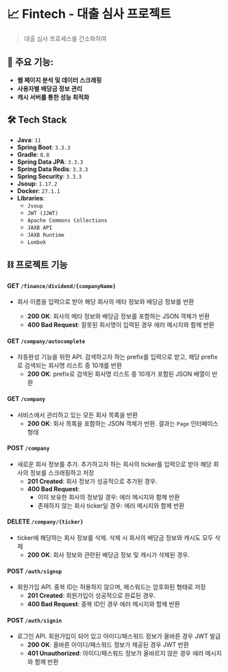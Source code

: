 #  📈 Fintech - 대출 심사 프로젝트
> 대출 심사 프로세스를 간소화하여
## 📌 주요 기능:
- **웹 페이지 분석 및 데이터 스크래핑**
- **사용자별 배당금 정보 관리**
- **캐시 서버를 통한 성능 최적화**

## 🛠️ Tech Stack

- **Java**: `11`
- **Spring Boot**: `3.3.3`
- **Gradle**: `8.8`
- **Spring Data JPA**: `3.3.3`
- **Spring Data Redis**: `3.3.3`
- **Spring Security**: `3.3.3`
- **Jsoup**: `1.17.2`
- **Docker**: `27.1.1`
- **Libraries**:
    - `Jsoup`
    - `JWT (JJWT)`
    - `Apache Commons Collections`
    - `JAXB API`
    - `JAXB Runtime`
    - `Lombok`


## ⛓️ 프로젝트 기능
#### **GET** `/finance/dividend/{companyName}`
- 회사 이름을 입력으로 받아 해당 회사의 메타 정보와 배당금 정보를 반환

    - **200 OK**: 회사의 메타 정보와 배당금 정보를 포함하는 JSON 객체가 반환
    - **400 Bad Request**: 잘못된 회사명이 입력된 경우 에러 메시지와 함께 반환

#### **GET** `/company/autocomplete`
- 자동완성 기능을 위한 API. 검색하고자 하는 prefix를 입력으로 받고, 해당 prefix로 검색되는 회사명 리스트 중 10개를 반환
    - **200 OK**: prefix로 검색된 회사명 리스트 중 10개가 포함된 JSON 배열이 반환

#### **GET** `/company`
- 서비스에서 관리하고 있는 모든 회사 목록을 반환
    - **200 OK**: 회사 목록을 포함하는 JSON 객체가 반환. 결과는 `Page` 인터페이스 형태

#### **POST** `/company`
- 새로운 회사 정보를 추가. 추가하고자 하는 회사의 ticker를 입력으로 받아 해당 회사의 정보를 스크래핑하고 저장
    - **201 Created**: 회사 정보가 성공적으로 추가된 경우.
    - **400 Bad Request**:
        - 이미 보유한 회사의 정보일 경우: 에러 메시지와 함께 반환
        - 존재하지 않는 회사 ticker일 경우: 에러 메시지와 함께 반환

#### **DELETE** `/company/{ticker}`
- ticker에 해당하는 회사 정보를 삭제. 삭제 시 회사의 배당금 정보와 캐시도 모두 삭제
    - **200 OK**: 회사 정보와 관련된 배당금 정보 및 캐시가 삭제된 경우.

#### **POST** `/auth/signup`
- 회원가입 API. 중복 ID는 허용하지 않으며, 패스워드는 암호화된 형태로 저장
    - **201 Created**: 회원가입이 성공적으로 완료된 경우.
    - **400 Bad Request**: 중복 ID인 경우 에러 메시지와 함께 반환

#### **POST** `/auth/signin`
- 로그인 API. 회원가입이 되어 있고 아이디/패스워드 정보가 올바른 경우 JWT 발급
    - **200 OK**: 올바른 아이디/패스워드 정보가 제공된 경우 JWT 반환
    - **401 Unauthorized**: 아이디/패스워드 정보가 올바르지 않은 경우 에러 메시지와 함께 반환